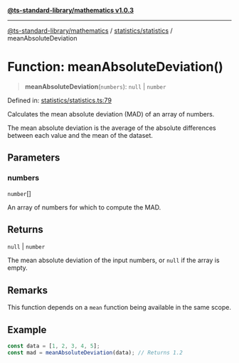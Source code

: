 [**@ts-standard-library/mathematics v1.0.3**](../../../README.md)

***

[@ts-standard-library/mathematics](../../../README.md) / [statistics/statistics](../README.md) / meanAbsoluteDeviation

# Function: meanAbsoluteDeviation()

> **meanAbsoluteDeviation**(`numbers`): `null` \| `number`

Defined in: [statistics/statistics.ts:79](https://github.com/gabaudette/ts-stdlib/blob/be448e6a9d9c20c6c2f27f6550ce4e65fc8c9b89/packages/mathematics/src/statistics/statistics.ts#L79)

Calculates the mean absolute deviation (MAD) of an array of numbers.

The mean absolute deviation is the average of the absolute differences
between each value and the mean of the dataset.

## Parameters

### numbers

`number`[]

An array of numbers for which to compute the MAD.

## Returns

`null` \| `number`

The mean absolute deviation of the input numbers, or `null` if the array is empty.

## Remarks

This function depends on a `mean` function being available in the same scope.

## Example

```typescript
const data = [1, 2, 3, 4, 5];
const mad = meanAbsoluteDeviation(data); // Returns 1.2
```
